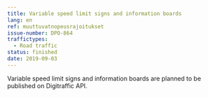 ```yaml
---
title: Variable speed limit signs and information boards
lang: en
ref: muuttuvatnopeusrajoitukset
issue-number: DPO-864
traffictypes:
  - Road traffic
status: finished
date: 2019-09-03
---
```


Variable speed limit signs and information boards are planned to be published on Digitraffic API.
